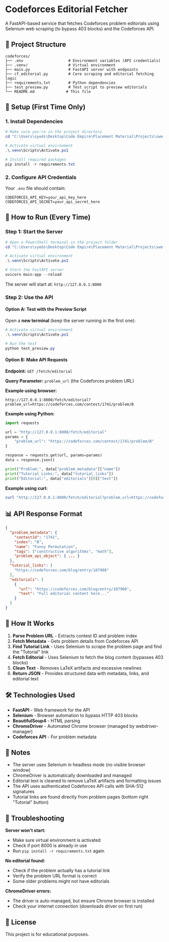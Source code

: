# Codeforces Editorial Fetcher

A FastAPI-based service that fetches Codeforces problem editorials using Selenium web scraping (to bypass 403 blocks) and the Codeforces API.

## 📁 Project Structure

```
codeforces/
├── .env                    # Environment variables (API credentials)
├── .venv/                  # Virtual environment
├── main.py                 # FastAPI server with endpoints
├── cf_editorial.py         # Core scraping and editorial fetching logic
├── requirements.txt        # Python dependencies
├── test_preview.py         # Test script to preview editorials
└── README.md              # This file
```

## 🚀 Setup (First Time Only)

### 1. Install Dependencies

```powershell
# Make sure you're in the project directory
cd "C:\Users\syeds\Desktop\Code Empire\Placement Material\Projects\swe-project\codeforces"

# Activate virtual environment
.\.venv\Scripts\Activate.ps1

# Install required packages
pip install -r requirements.txt
```

### 2. Configure API Credentials

Your `.env` file should contain:
```
CODEFORCES_API_KEY=your_api_key_here
CODEFORCES_API_SECRET=your_api_secret_here
```

## 🏃 How to Run (Every Time)

### Step 1: Start the Server

```powershell
# Open a PowerShell terminal in the project folder
cd "C:\Users\syeds\Desktop\Code Empire\Placement Material\Projects\swe-project\codeforces"

# Activate virtual environment
.\.venv\Scripts\Activate.ps1

# Start the FastAPI server
uvicorn main:app --reload
```

The server will start at: `http://127.0.0.1:8000`

### Step 2: Use the API

#### Option A: Test with the Preview Script

Open a **new terminal** (keep the server running in the first one):

```powershell
# Activate virtual environment
.\.venv\Scripts\Activate.ps1

# Run the test
python test_preview.py
```

#### Option B: Make API Requests

**Endpoint:** `GET /fetch/editorial`

**Query Parameter:** `problem_url` (the Codeforces problem URL)

**Example using browser:**
```
http://127.0.0.1:8000/fetch/editorial?problem_url=https://codeforces.com/contest/1741/problem/B
```

**Example using Python:**
```python
import requests

url = "http://127.0.0.1:8000/fetch/editorial"
params = {
    "problem_url": "https://codeforces.com/contest/1741/problem/B"
}

response = requests.get(url, params=params)
data = response.json()

print("Problem:", data["problem_metadata"]["name"])
print("Tutorial Links:", data["tutorial_links"])
print("Editorial:", data["editorials"][0]["text"])
```

**Example using curl:**
```powershell
curl "http://127.0.0.1:8000/fetch/editorial?problem_url=https://codeforces.com/contest/1741/problem/B"
```

## 📊 API Response Format

```json
{
  "problem_metadata": {
    "contestId": "1741",
    "index": "B",
    "name": "Funny Permutation",
    "tags": ["constructive algorithms", "math"],
    "problem_api_object": { ... }
  },
  "tutorial_links": [
    "https://codeforces.com/blog/entry/107908"
  ],
  "editorials": [
    {
      "url": "https://codeforces.com/blog/entry/107908",
      "text": "Full editorial content here..."
    }
  ]
}
```

## 🔧 How It Works

1. **Parse Problem URL** - Extracts contest ID and problem index
2. **Fetch Metadata** - Gets problem details from Codeforces API
3. **Find Tutorial Link** - Uses Selenium to scrape the problem page and find the "Tutorial" link
4. **Fetch Editorial** - Uses Selenium to fetch the blog content (bypasses 403 blocks)
5. **Clean Text** - Removes LaTeX artifacts and excessive newlines
6. **Return JSON** - Provides structured data with metadata, links, and editorial text

## 🛠️ Technologies Used

- **FastAPI** - Web framework for the API
- **Selenium** - Browser automation to bypass HTTP 403 blocks
- **BeautifulSoup4** - HTML parsing
- **ChromeDriver** - Automated Chrome browser (managed by webdriver-manager)
- **Codeforces API** - For problem metadata

## 📝 Notes

- The server uses Selenium in headless mode (no visible browser window)
- ChromeDriver is automatically downloaded and managed
- Editorial text is cleaned to remove LaTeX artifacts and formatting issues
- The API uses authenticated Codeforces API calls with SHA-512 signatures
- Tutorial links are found directly from problem pages (bottom right "Tutorial" button)

## 🐛 Troubleshooting

**Server won't start:**
- Make sure virtual environment is activated
- Check if port 8000 is already in use
- Run `pip install -r requirements.txt` again

**No editorial found:**
- Check if the problem actually has a tutorial link
- Verify the problem URL format is correct
- Some older problems might not have editorials

**ChromeDriver errors:**
- The driver is auto-managed, but ensure Chrome browser is installed
- Check your internet connection (downloads driver on first run)

## 📄 License

This project is for educational purposes.
